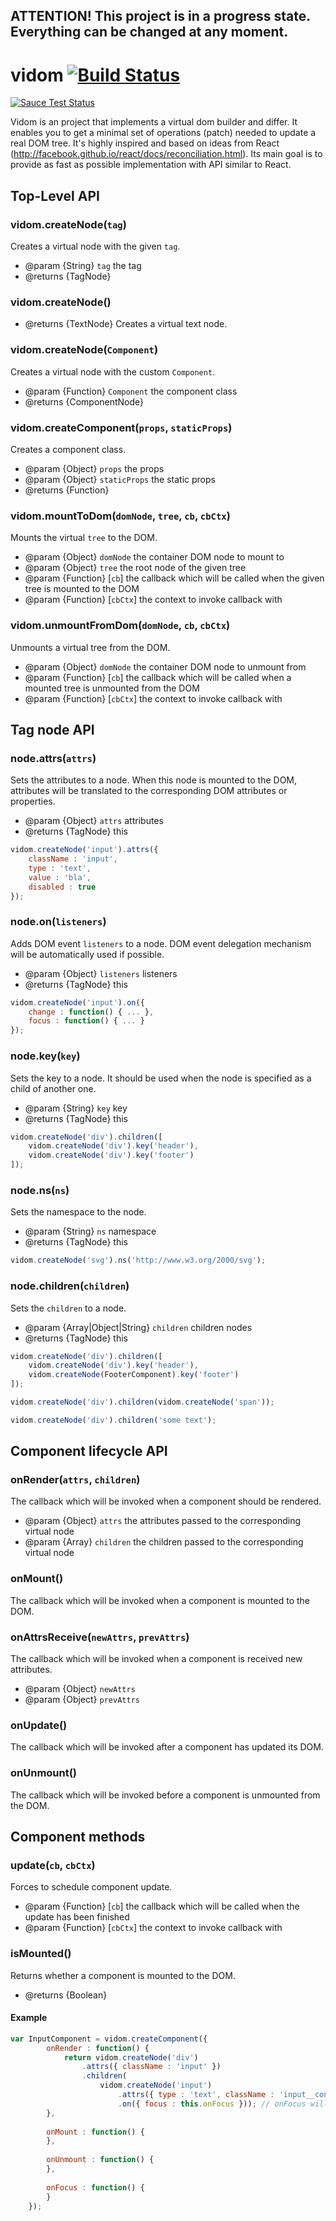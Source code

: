 ## ATTENTION! This project is in a progress state. Everything can be changed at any moment.

# vidom [![Build Status](https://secure.travis-ci.org/dfilatov/vidom.png)](http://travis-ci.org/dfilatov/vidom)
[![Sauce Test Status](https://saucelabs.com/browser-matrix/dfilatov81.svg)](https://saucelabs.com/u/dfilatov81)

Vidom is an project that implements a virtual dom builder and differ. It enables you to get a minimal set of operations (patch) needed to update a real DOM tree. It's highly inspired and based on ideas from React (http://facebook.github.io/react/docs/reconciliation.html). Its main goal is to provide as fast as possible implementation with API similar to React.

## Top-Level API

### vidom.createNode(`tag`)
Creates a virtual node with the given `tag`.
* @param {String} `tag` the tag
* @returns {TagNode}

### vidom.createNode()
* @returns {TextNode}
Creates a virtual text node.

### vidom.createNode(`Component`)
Creates a virtual node with the custom `Component`.
* @param {Function} `Component` the component class 
* @returns {ComponentNode}

### vidom.createComponent(`props`, `staticProps`)
Creates a component class.
* @param {Object} `props` the props
* @param {Object} `staticProps` the static props
* @returns {Function}

### vidom.mountToDom(`domNode`, `tree`, `cb`, `cbCtx`)
Mounts the virtual `tree` to the DOM.
 * @param {Object} `domNode` the container DOM node to mount to
 * @param {Object} `tree` the root node of the given tree
 * @param {Function} [`cb`] the callback which will be called when the given tree is mounted to the DOM
 * @param {Function} [`cbСtx`] the context to invoke callback with

### vidom.unmountFromDom(`domNode`, `cb`, `cbCtx`)
Unmounts a virtual tree from the DOM.
 * @param {Object} `domNode` the container DOM node to unmount from
 * @param {Function} [`cb`] the callback which will be called when a mounted tree is unmounted from the DOM
 * @param {Function} [`cbСtx`] the context to invoke callback with
 
## Tag node API

### node.attrs(`attrs`)
Sets the attributes to a node. When this node is mounted to the DOM, attributes will be translated to the corresponding DOM attributes or properties.
* @param {Object} `attrs` attributes
* @returns {TagNode} this
```js
vidom.createNode('input').attrs({
    className : 'input',
    type : 'text',
    value : 'bla',
    disabled : true
});
```

### node.on(`listeners`)
Adds DOM event `listeners` to a node. DOM event delegation mechanism will be automatically used if possible.
* @param {Object} `listeners` listeners
* @returns {TagNode} this
```js
vidom.createNode('input').on({
    change : function() { ... },
    focus : function() { ... }
});
```
### node.key(`key`)
Sets the key to a node. It should be used when the node is specified as a child of another one.
* @param {String} `key` key
* @returns {TagNode} this
```js
vidom.createNode('div').children([
    vidom.createNode('div').key('header'),
    vidom.createNode('div').key('footer')
]);
```

### node.ns(`ns`)
Sets the namespace to the node.
* @param {String} `ns` namespace
* @returns {TagNode} this
```js
vidom.createNode('svg').ns('http://www.w3.org/2000/svg');
```

### node.children(`children`)
Sets the `children` to a node.
* @param {Array|Object|String} `children` children nodes
* @returns {TagNode} this
```js
vidom.createNode('div').children([
    vidom.createNode('div').key('header'),
    vidom.createNode(FooterComponent).key('footer')
]);

vidom.createNode('div').children(vidom.createNode('span'));

vidom.createNode('div').children('some text');
```

## Component lifecycle API

### onRender(`attrs`, `children`)
The callback which will be invoked when a component should be rendered.
* @param {Object} `attrs` the attributes passed to the corresponding virtual node
* @param {Array} `children` the children passed to the corresponding virtual node 

### onMount()
The callback which will be invoked when a component is mounted to the DOM.

### onAttrsReceive(`newAttrs`, `prevAttrs`)
The callback which will be invoked when a component is received new attributes.
* @param {Object} `newAttrs`
* @param {Object} `prevAttrs`

### onUpdate()
The callback which will be invoked after a component has updated its DOM.

### onUnmount()
The callback which will be invoked before a component is unmounted from the DOM.

## Component methods

### update(`cb`, `cbCtx`)
Forces to schedule component update.
* @param {Function} [`cb`] the callback which will be called when the update has been finished
* @param {Function} [`cbСtx`] the context to invoke callback with

### isMounted()
Returns whether a component is mounted to the DOM.
* @returns {Boolean} 

#### Example
```js
var InputComponent = vidom.createComponent({
        onRender : function() {
            return vidom.createNode('div')
                .attrs({ className : 'input' })
                .children(
                    vidom.createNode('input')
                        .attrs({ type : 'text', className : 'input__control' })
                        .on({ focus : this.onFocus })); // onFocus will be invoked in a current component context
        },
        
        onMount : function() {
        },
        
        onUnmount : function() {
        },
        
        onFocus : function() {
        }
    });
```
